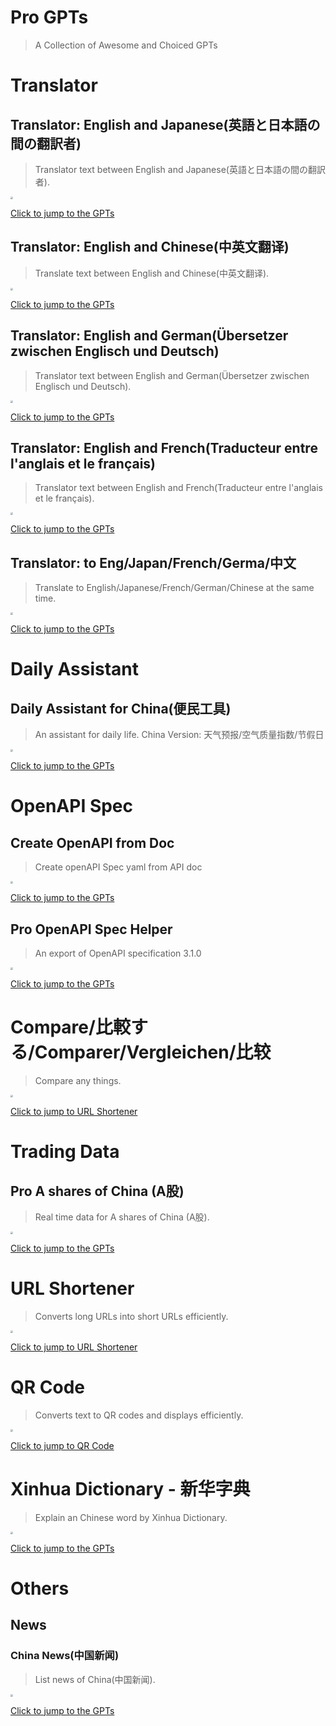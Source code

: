 # Pro GPTs

> A Collection of Awesome and Choiced GPTs



# Translator



## Translator: English and Japanese(英語と日本語の間の翻訳者)

> Translator text between English and Japanese(英語と日本語の間の翻訳者).

<img src="https://files.oaiusercontent.com/file-2Zy4H3uV3GwrYVHQPPvJFNmx?se=2123-10-20T06%3A25%3A28Z&sp=r&sv=2021-08-06&sr=b&rscc=max-age%3D31536000%2C%20immutable&rscd=attachment%3B%20filename%3D%25E7%25BF%25BB%25E8%25AF%2591-%25E6%2597%25A5%25E6%2596%2587.png&sig=43W0HXJwYRIyl11C/MyQBXZkWmGhOSMrfVxZtgqvB8U%3D" style="zoom:25%;" />



[Click to jump to the GPTs](https://chat.openai.com/g/g-f58znzbv2-pro-translator-english-and-japanese-ying-yu-tori-ben-yu-nojian-nofan-yi-zhe)



## Translator: English and Chinese(中英文翻译)

> Translate text between English and Chinese(中英文翻译).

<img src="https://files.oaiusercontent.com/file-5CHsAEL6ujCiwO7kFwJW9DFG?se=2123-10-20T04%3A29%3A58Z&sp=r&sv=2021-08-06&sr=b&rscc=max-age%3D31536000%2C%20immutable&rscd=attachment%3B%20filename%3D%25E4%25B8%258B%25E8%25BD%25BD%2520%25281%2529.png&sig=ShhlfmtaDBL4XcSBMYJrfq8vRhNR4V8u5Jm286/knXw%3D" style="zoom:25%;" />



[Click to jump to the GPTs](https://chat.openai.com/g/g-L5NmyScJi-pro-translator-english-and-chinese)





## Translator: English and German(Übersetzer zwischen Englisch und Deutsch)

> Translator text between English and German(Übersetzer zwischen Englisch und Deutsch).

<img src="https://files.oaiusercontent.com/file-yvEglAzsACbyW2gZQt2MVic3?se=2123-10-20T06%3A32%3A21Z&sp=r&sv=2021-08-06&sr=b&rscc=max-age%3D31536000%2C%20immutable&rscd=attachment%3B%20filename%3D%25E7%25BF%25BB%25E8%25AF%2591-%25E5%25BE%25B7%25E8%25AF%25AD.png&sig=liQUPCYjZUpYN/noYWUB4h85VIjHm3cQxerjqbTQ6u0%3D" style="zoom:25%;" />



[Click to jump to the GPTs](https://chat.openai.com/g/g-v6ld42N26-pro-translator-english-and-german)



## Translator: English and French(Traducteur entre l'anglais et le français)

> Translator text between English and French(Traducteur entre l'anglais et le français).

<img src="https://files.oaiusercontent.com/file-rWP6Pwm31xxoxxAeAhInpoXs?se=2123-10-20T06%3A38%3A08Z&sp=r&sv=2021-08-06&sr=b&rscc=max-age%3D31536000%2C%20immutable&rscd=attachment%3B%20filename%3D%25E7%25BF%25BB%25E8%25AF%2591-%25E6%25B3%2595%25E8%25AF%25AD.png&sig=r2MuzJWzar%2BMuXbzjoDqDhmsvgvkLhGgkQP/Wfz6hq4%3D" style="zoom:25%;" />



[Click to jump to the GPTs](https://chat.openai.com/g/g-0USUys9sF-pro-translator-english-and-french)



## Translator: to Eng/Japan/French/Germa/中文

> Translate to English/Japanese/French/German/Chinese at the same time.

<img src="https://files.oaiusercontent.com/file-gmBQknh79QFcikhkIoBANcvn?se=2023-11-21T07%3A33%3A38Z&sp=r&sv=2021-08-06&sr=b&rscc=max-age%3D31536000%2C%20immutable&rscd=attachment%3B%20filename%3D%25E7%25BF%25BB%25E8%25AF%2591-all.png&sig=N7WIJ5IkXlagsHYc6MVt8UlPV4JeYevPhkcA2m4QTsI%3D" style="zoom:25%;" />



[Click to jump to the GPTs](https://chat.openai.com/g/g-HGz8awO5v-pro-translator-to-eng-japan-french-germa-zhong-wen)







# Daily Assistant

## Daily Assistant for China(便民工具)

> An assistant for daily life. China Version: 天气预报/空气质量指数/节假日

<img src="https://files.oaiusercontent.com/file-lCTRd627SuCqX560oljLpZpU?se=2123-10-21T09%3A31%3A10Z&sp=r&sv=2021-08-06&sr=b&rscc=max-age%3D31536000%2C%20immutable&rscd=attachment%3B%20filename%3D256x256bb.png&sig=CXaxwAWpdw8MO7S4gmugBbe1W7tO7FWdyDf92pJaiyY%3D" style="zoom:25%;" />



[Click to jump to the GPTs](https://chat.openai.com/g/g-vW9cc5U2y-pro-daily-assistant-for-china-bian-min-gong-ju)



# OpenAPI Spec



## Create OpenAPI from Doc

> Create openAPI Spec yaml from API doc

<img src="https://files.oaiusercontent.com/file-wAoluJyX2ZtbucSKKOsUmpON?se=2123-10-20T03%3A33%3A06Z&sp=r&sv=2021-08-06&sr=b&rscc=max-age%3D31536000%2C%20immutable&rscd=attachment%3B%20filename%3Dhqjufblwqwto7uy0rj2z.png&sig=1uJQcLmHhKD2FD3B2IosR8RlOuTmbP69Y5Qcq2BgAuI%3D" style="zoom:25%;" />



[Click to jump to the GPTs](https://chat.openai.com/g/g-VnDDTuyM5-pro-create-openapi-from-doc)



## Pro OpenAPI Spec Helper

> An export of OpenAPI specification 3.1.0

<img src="https://files.oaiusercontent.com/file-wAoluJyX2ZtbucSKKOsUmpON?se=2123-10-20T03%3A33%3A06Z&sp=r&sv=2021-08-06&sr=b&rscc=max-age%3D31536000%2C%20immutable&rscd=attachment%3B%20filename%3Dhqjufblwqwto7uy0rj2z.png&sig=1uJQcLmHhKD2FD3B2IosR8RlOuTmbP69Y5Qcq2BgAuI%3D" style="zoom:25%;" />



[Click to jump to the GPTs](https://chat.openai.com/g/g-9Z4uOV3Ow-pro-openapi-spec-helper)



# Compare/比較する/Comparer/Vergleichen/比较

> Compare any things.

<img src="https://files.oaiusercontent.com/file-uVqWTbYNQmq6pLYBvONMPBrV?se=2123-10-28T06%3A06%3A00Z&sp=r&sv=2021-08-06&sr=b&rscc=max-age%3D31536000%2C%20immutable&rscd=attachment%3B%20filename%3Dcompare.png&sig=8vqQWg0qKyKlMg%2Bygu8xcyXAHPC/pPihhJ7vXQ9ov%2Bw%3D" style="zoom:25%;" />

[Click to jump to URL Shortener](https://chat.openai.com/g/g-iiku5iaCY-pro-compare-bi-jiao-suru-comparer-vergleichen-bi-jiao)









# Trading Data

## Pro A shares of China (A股)

> Real time data for A shares of China (A股).



<img src="https://files.oaiusercontent.com/file-kjXq9VdAoWl6qGbTgpqU9uZz?se=2123-10-24T09%3A15%3A34Z&sp=r&sv=2021-08-06&sr=b&rscc=max-age%3D31536000%2C%20immutable&rscd=attachment%3B%20filename%3DcommunityIcon_h9shb863y8061.png&sig=32fHQ4mXLLwrzJ5k6p0pk90OoNAciwrwsOvyT9ojhrw%3D" style="zoom:25%;" />



[Click to jump to the GPTs](https://chat.openai.com/g/g-VtiJ1kgs5-pro-a-shares-of-china-agu)





# URL Shortener

> Converts long URLs into short URLs efficiently.

<img src="https://files.oaiusercontent.com/file-Fxgfw71Cfak1lcuKfidyEtAN?se=2123-10-18T21%3A41%3A45Z&sp=r&sv=2021-08-06&sr=b&rscc=max-age%3D31536000%2C%20immutable&rscd=attachment%3B%20filename%3Dfc621cff-d199-475c-93ea-9904f3a89a93.png&sig=Iwm1sFZl2WXEf78sLHJa/RA9/j0OK1PQt6ObcmXAYy4%3D" style="zoom:25%;" />

[Click to jump to URL Shortener](https://chat.openai.com/g/g-H5QGzOrC7-url-shortener)



# QR Code

> Converts text to QR codes and displays efficiently.

<img src="https://files.oaiusercontent.com/file-iAVjAsC3aT5cZOy1HUaO4MZM?se=2123-10-19T22%3A43%3A00Z&sp=r&sv=2021-08-06&sr=b&rscc=max-age%3D31536000%2C%20immutable&rscd=attachment%3B%20filename%3D668142f2-db9a-4b91-a016-33717d3bc876.png&sig=eLpKcsDqPe%2B%2B4NN8DjfNUp%2BfdyKnXEO8ynaFMhkEaNg%3D" style="zoom: 25%;" />



[Click to jump to QR Code](https://chat.openai.com/g/g-f3xlLWxBc-pro-qr-codes)






# Xinhua Dictionary - 新华字典
> Explain an Chinese  word by Xinhua Dictionary.

<img src="https://files.oaiusercontent.com/file-chCXvLBEwnglKAMrqKQ3bNOd?se=2123-10-20T01%3A54%3A38Z&sp=r&sv=2021-08-06&sr=b&rscc=max-age%3D31536000%2C%20immutable&rscd=attachment%3B%20filename%3D256.png&sig=CsOH0hcg4ZqdI/EXcfv75Iq%2BKuuitXk2fqvawvY698g%3D" style="zoom: 25%;" />



[Click to jump to the GPTs](https://chat.openai.com/g/g-lWbcpZuMT-pro-xinhua-dictionary-xin-hua-zi-dian)



# Others



## News

### China News(中国新闻)

> List news of China(中国新闻).

<img src="https://files.oaiusercontent.com/file-Cj4NjrNsDYekxEa6Hsy3OY2p?se=2123-10-20T10%3A15%3A31Z&sp=r&sv=2021-08-06&sr=b&rscc=max-age%3D31536000%2C%20immutable&rscd=attachment%3B%20filename%3Dnews-china%2520%25281%2529.png&sig=Wckp%2BR6jxE%2BmFGvnP9%2BuAWWfw7ger%2BYA%2BBqjTZBo8Ho%3D" style="zoom:25%;" />



[Click to jump to the GPTs](https://chat.openai.com/g/g-J1miCksdL-pro-china-news-zhong-guo-xin-wen)

